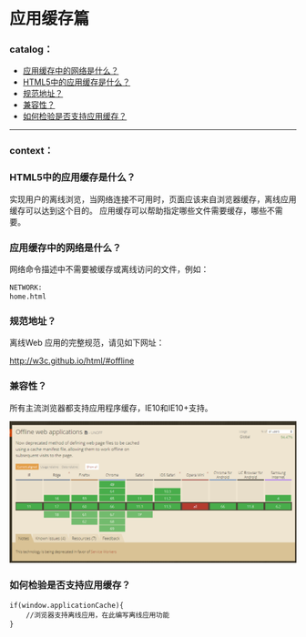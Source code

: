 # 应用缓存篇



### catalog：



- [应用缓存中的网络是什么？ ](#应用缓存中的网络是什么)
- [HTML5中的应用缓存是什么？ ](#HTML5中的应用缓存是什么)
- [规范地址？](#规范地址)
- [兼容性？](#兼容性)
- [如何检验是否支持应用缓存？](#如何检验是否支持应用缓存)



---



### context：

### HTML5中的应用缓存是什么？ 

实现用户的离线浏览，当网络连接不可用时，页面应该来自浏览器缓存，离线应用缓存可以达到这个目的。
应用缓存可以帮助指定哪些文件需要缓存，哪些不需要。

 







### 应用缓存中的网络是什么？

网络命令描述中不需要被缓存或离线访问的文件，例如：

```
NETWORK:
home.html
```

 



### 规范地址？



离线Web 应用的完整规范，请见如下网址：

<http://w3c.github.io/html/#offline>





### 兼容性？

所有主流浏览器都支持应用程序缓存，IE10和IE10+支持。

![1528083494122](manifest.assets/1528083494122.png)



### 如何检验是否支持应用缓存？ 

```
if(window.applicationCache){
    //浏览器支持离线应用，在此编写离线应用功能
}
```





